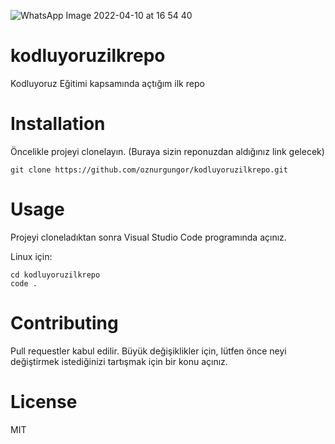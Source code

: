 ![WhatsApp Image 2022-04-10 at 16 54 40](https://user-images.githubusercontent.com/93616336/162638087-3c0174d6-d60a-4dc8-b148-b783f6e6eddc.jpeg)




# kodluyoruzilkrepo
Kodluyoruz Eğitimi kapsamında açtığım ilk repo

# Installation


Öncelikle projeyi clonelayın. (Buraya sizin reponuzdan aldığınız link gelecek)

```
git clone https://github.com/oznurgungor/kodluyoruzilkrepo.git
```


 # Usage

Projeyi cloneladıktan sonra Visual Studio Code programında açınız.

Linux için:

```
cd kodluyoruzilkrepo
code .
```

# Contributing

Pull requestler kabul edilir. Büyük değişiklikler için, lütfen önce neyi değiştirmek istediğinizi tartışmak için bir konu açınız.

# License

MIT
